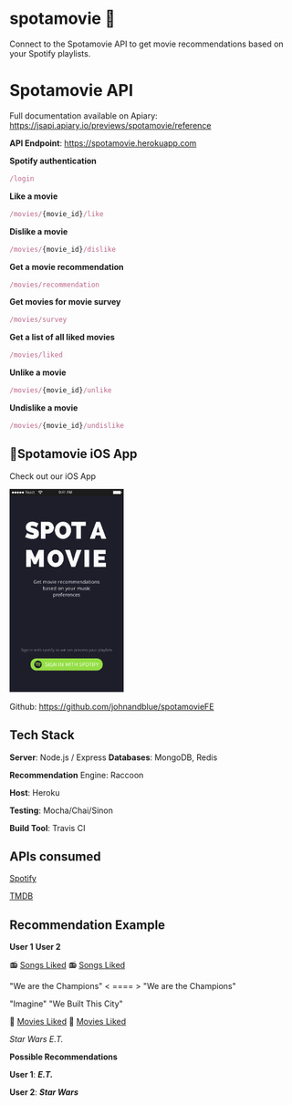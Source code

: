 # spotamovie :movie_camera:

Connect to the Spotamovie API to get movie recommendations based on your Spotify playlists.



# Spotamovie API

Full documentation available on Apiary: https://jsapi.apiary.io/previews/spotamovie/reference



**API Endpoint**: https://spotamovie.herokuapp.com



**Spotify authentication**

```javascript
/login
```



**Like a movie**

```javascript
/movies/{movie_id}/like
```



**Dislike a movie**

```javascript
/movies/{movie_id}/dislike
```



**Get a movie recommendation**

```javascript
/movies/recommendation
```



**Get movies for movie survey**

```javascript
/movies/survey
```



**Get a list of all liked movies**

```javascript
/movies/liked
```



**Unlike a movie**

```javascript
/movies/{movie_id}/unlike
```



**Undislike a movie**

```javascript
/movies/{movie_id}/undislike
```



## :iphone:Spotamovie iOS App

Check out our iOS App

<img src="./Landing.png" style="width:200px"/>



Github: https://github.com/johnandblue/spotamovieFE



## Tech Stack

**Server**: Node.js / Express
**Databases**: MongoDB, Redis

**Recommendation** Engine: Raccoon

**Host**: Heroku

**Testing**: Mocha/Chai/Sinon

**Build Tool**: Travis CI



## APIs consumed

[Spotify](https://developer.spotify.com/web-api/)

[TMDB](https://www.themoviedb.org/documentation/api)



## Recommendation Example

**User 1**								**User 2**

​:radio: <u>Songs Liked</u>						:radio: <u>Songs Liked</u>

"We are the Champions"	< ==== >		"We are the Champions"

"Imagine"							"We Built This City"

​:cinema: <u>Movies Liked</u>						:cinema: <u>Movies Liked</u>

*Star Wars*							*E.T.*



**Possible Recommendations**

**User 1**: ***E.T.***

**User 2**: ***Star Wars***